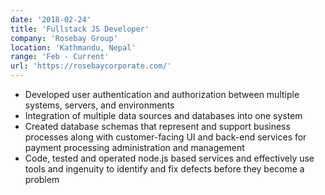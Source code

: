```yaml
---
date: '2018-02-24'
title: 'Fullstack JS Developer'
company: 'Rosebay Group'
location: 'Kathmandu, Nepal'
range: 'Feb - Current'
url: 'https://rosebaycorporate.com/'
---
```


- Developed user authentication and authorization between multiple systems, servers, and environments
- Integration of multiple data sources and databases into one system
- Created database schemas that represent and support business processes along with customer-facing UI and back-end services for payment processing administration and management
- Code, tested and operated node.js based services and effectively use tools and ingenuity to identify and fix defects before they become a problem
